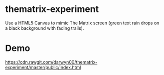 thematrix-experiment
====================

Use a HTML5 Canvas to mimic The Matrix screen (green text rain drops on a black background with fading trails).

Demo
====
https://cdn.rawgit.com/darwyn00/thematrix-experiment/master/public/index.html
